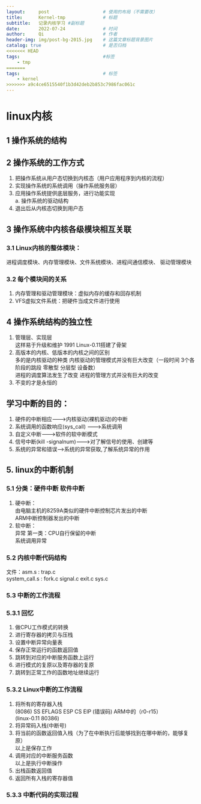 ```yaml
---
layout:     post   				    # 使用的布局（不需要改）
title:      Kernel-tmp 				# 标题 
subtitle:   记录内核学习 #副标题
date:       2022-07-24 				# 时间
author:     Qi 						# 作者
header-img: img/post-bg-2015.jpg 	# 这篇文章标题背景图片
catalog: true 						# 是否归档
<<<<<<< HEAD
tags:								#标签
    - tmp
=======
tags:								# 标签
    - kernel
>>>>>>> a9c4ce6515540f1b3d42deb2b853c7986fac061c
---
```


# linux内核

## 1 操作系统的结构

## 2 操作系统的工作方式
1. 把操作系统从用户态切换到内核态（用户应用程序到内核的流程）
2. 实现操作系统的系统调用（操作系统服务层）
3. 应用操作系统提供底层服务，进行功能实现  
	a. 操作系统的驱动结构
4. 退出后从内核态切换到用户态

## 3 操作系统中内核各级模块相互关联
### 3.1 Linux内核的整体模块：
进程调度模块、内存管理模块、文件系统模块、进程间通信模块、
驱动管理模块
### 3.2 每个模块间的关系
1. 内存管理和驱动管理模块：虚拟内存的缓存和回存机制
2. VFS虚拟文件系统：把硬件当成文件进行使用

## 4 操作系统结构的独立性
1. 管理层、实现层  
这样易于升级和维护	1991 Linux-0.11搭建了骨架  
2. 高版本的内核、低版本的内核之间的区别  
多的是内核驱动的种类		内核驱动的管理模式并没有巨大改变（一段时间 3个各阶段的跳段 零散型 分层型 设备数）  
进程的调度算法发生了改变	进程的管理方式并没有巨大的改变  
3. 不变的才是永恒的

## 学习中断的目的：  
1. 硬件的中断相应--->内核驱动(裸机驱动)的中断  
2. 系统调用的函数响应(sys_call) --->系统调用   
3. 自定义中断--->软件的软中断模式  
4. 信号中断(kill -signalnum)--->对了解信号的使用、创建等  
5. 系统的异常和错误-->系统的异常获取,了解系统异常的作用
## 5. linux的中断机制
### 5.1 分类：硬件中断 软件中断
1. 硬中断：  
由电脑主机的8259A类似的硬件中断控制芯片发出的中断  
ARM中断控制器发出的中断  
2. 软中断：  
异常 第一类：CPU自行保留的中断  
系统调用异常
### 5.2 内核中断代码结构
文件：asm.s : trap.c  
system_call.s : fork.c signal.c  exit.c  sys.c
### 5.3 中断的工作流程
### 5.3.1 回忆
1. 做CPU工作模式的转换  
2. 进行寄存器的拷贝与压栈  
3. 设置中断异常向量表  
4. 保存正常运行的函数返回值  
5. 跳转到对应的中断服务函数上运行  
6. 进行模式的复原以及寄存器的复原  
7. 跳转到正常工作的函数地址继续运行  
### 5.3.2 Linux中断的工作流程
1. 将所有的寄存器入栈  
(8086) SS EFLAGS ESP CS EIP (错误码) ARM中的（r0-r15）  
(linux-0.11 80386)
2. 将异常码入栈(中断号)
3. 将当前的函数返回值入栈（为了在中断执行后能够找到在哪中断的，能够复原）  
以上是保存工作
4. 调用对应的中断服务函数  
以上是执行中断操作
5. 出栈函数返回值
6. 返回所有入栈的寄存器值
### 5.3.3 中断代码的实现过程
